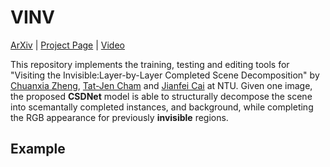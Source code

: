 # VINV
[ArXiv]() | [Project Page]() | [Video]()

This repository implements the training, testing and editing tools for "Visiting the Invisible:Layer-by-Layer Completed Scene Decomposition" by [Chuanxia Zheng](http://www.chuanxiaz.com), [Tat-Jen Cham](http://www.ntu.edu.sg/home/astjcham/) and [Jianfei Cai](http://www.ntu.edu.sg/home/asjfcai/) at NTU. Given one image, the proposed **CSDNet** model is able to structurally decompose the scene into scemantally completed instances, and background, while completing the RGB appearance for previously **invisible** regions.

## Example
